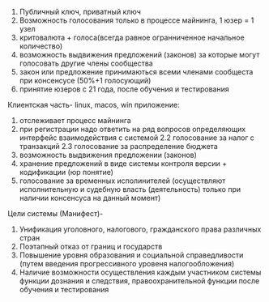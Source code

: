 1. Публичный ключ, приватный ключ
2. Возможность голосования только в процессе майнинга, 1 юзер = 1 узел
3. критовалюта + голоса(всегда равное огранниченное начальное количество)
4. возможность выдвижения предложений (законов) за которые могут голосовать другие члены сообщества
5. закон или предложение принимаються всеми членами сообщеста при консенсусе (50%+1 голосующий)
6. принятие юзеров с 21 года, после обучения и тестирования

Клиентская часть-
linux, macos, win приложение:
1. отслеживает процесс майнинга
2. при регистрации надо ответить на ряд вопросов определяющих интерфейс взаимодействия с системой
2.2 голосование за налог с транзакций
2.3 голосование за распределение бюджета
3. возможность выдвижения предложении (законов)
4. хранение предложений в виде системы контроля версии + кодификации (юр понятие)
5. голосование за временных исполинителей (осуществляют исполнительную и судебную власть (деятельность) только при наличии консенсуса на данный момент)

Цели системы (Манифест)-
1. Унификация уголовного, налогового, гражданского права различных стран
2. Поэтапный отказ от границ и государств
3. Повышение уровня образования и социальной справедливости (путем введения прогрессивного уровеня налогообложения)
4. Наличие возможности осуществления каждым участником системы функции дознания и следствия, правоохранительной функции после обучения и тестирования


